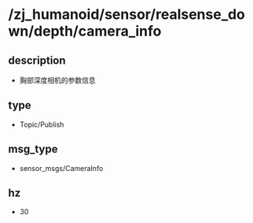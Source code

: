 # /zj_humanoid/sensor/realsense_down/depth/camera_info

## description
- 胸部深度相机的参数信息

## type
- Topic/Publish

## msg_type
- sensor_msgs/CameraInfo

## hz
- 30

